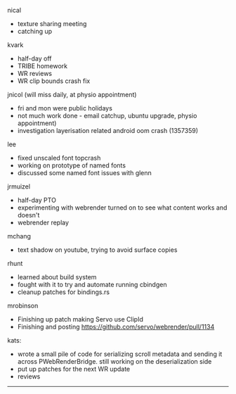nical
* texture sharing meeting
* catching up



kvark
* half-day off
* TRIBE homework
* WR reviews
* WR clip bounds crash fix



jnicol (will miss daily, at physio appointment)
* fri and mon were public holidays
* not much work done - email catchup, ubuntu upgrade, physio appointment)
* investigation layerisation related android oom crash (1357359)



lee
* fixed unscaled font topcrash
* working on prototype of named fonts
* discussed some named font issues with glenn



jrmuizel
* half-day PTO
* experimenting with webrender turned on to see what content works and doesn't
* webrender replay



mchang
* text shadow on youtube, trying to avoid surface copies



rhunt
* learned about build system
* fought with it to try and automate running cbindgen
* cleanup patches for bindings.rs



mrobinson
* Finishing up patch making Servo use ClipId
* Finishing and posting https://github.com/servo/webrender/pull/1134




kats:
* wrote a small pile of code for serializing scroll metadata and sending it across PWebRenderBridge. still working on the deserialization side
* put up patches for the next WR update
* reviews

________________



